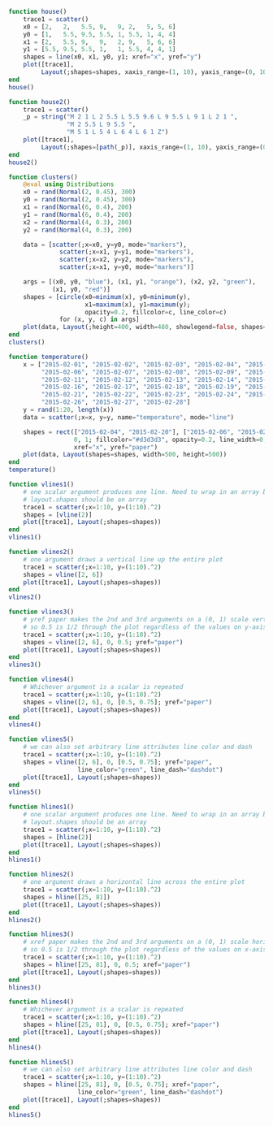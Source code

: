 ```julia
function house()
    trace1 = scatter()
    x0 = [2,   2,   5.5, 9,   9, 2,   5, 5, 6]
    y0 = [1,   5.5, 9.5, 5.5, 1, 5.5, 1, 4, 4]
    x1 = [2,   5.5, 9,   9,   2, 9,   5, 6, 6]
    y1 = [5.5, 9.5, 5.5, 1,   1, 5.5, 4, 4, 1]
    shapes = line(x0, x1, y0, y1; xref="x", yref="y")
    plot([trace1],
         Layout(;shapes=shapes, xaxis_range=(1, 10), yaxis_range=(0, 10)))
end
house()
```


<div id="a601850f-44dc-4787-8d65-6ec1016b0a47" class="plotly-graph-div"></div>

<script>
    window.PLOTLYENV=window.PLOTLYENV || {};
    window.PLOTLYENV.BASE_URL="https://plot.ly";
    Plotly.newPlot('a601850f-44dc-4787-8d65-6ec1016b0a47', [{"type":"scatter"}],  {"yaxis":{"range":[0,10]},"xaxis":{"range":[1,10]},"margin":{"r":50,"l":100,"b":50,"t":60},"shapes":[{"x0":2.0,"x1":2.0,"y0":1.0,"type":"line","y1":5.5,"xref":"x","yref":"y"},{"x0":2.0,"x1":5.5,"y0":5.5,"type":"line","y1":9.5,"xref":"x","yref":"y"},{"x0":5.5,"x1":9.0,"y0":9.5,"type":"line","y1":5.5,"xref":"x","yref":"y"},{"x0":9.0,"x1":9.0,"y0":5.5,"type":"line","y1":1.0,"xref":"x","yref":"y"},{"x0":9.0,"x1":2.0,"y0":1.0,"type":"line","y1":1.0,"xref":"x","yref":"y"},{"x0":2.0,"x1":9.0,"y0":5.5,"type":"line","y1":5.5,"xref":"x","yref":"y"},{"x0":5.0,"x1":5.0,"y0":1.0,"type":"line","y1":4.0,"xref":"x","yref":"y"},{"x0":5.0,"x1":6.0,"y0":4.0,"type":"line","y1":4.0,"xref":"x","yref":"y"},{"x0":6.0,"x1":6.0,"y0":4.0,"type":"line","y1":1.0,"xref":"x","yref":"y"}]}, {showLink: false});

 </script>



```julia
function house2()
    trace1 = scatter()
    _p = string("M 2 1 L 2 5.5 L 5.5 9.6 L 9 5.5 L 9 1 L 2 1 ",
                "M 2 5.5 L 9 5.5 ",
                "M 5 1 L 5 4 L 6 4 L 6 1 Z")
    plot([trace1],
         Layout(;shapes=[path(_p)], xaxis_range=(1, 10), yaxis_range=(0, 10)))
end
house2()
```


<div id="ca080db9-5e09-415b-a31b-ced5ff9e86ad" class="plotly-graph-div"></div>

<script>
    window.PLOTLYENV=window.PLOTLYENV || {};
    window.PLOTLYENV.BASE_URL="https://plot.ly";
    Plotly.newPlot('ca080db9-5e09-415b-a31b-ced5ff9e86ad', [{"type":"scatter"}],  {"yaxis":{"range":[0,10]},"xaxis":{"range":[1,10]},"margin":{"r":50,"l":100,"b":50,"t":60},"shapes":[{"type":"path","path":"M 2 1 L 2 5.5 L 5.5 9.6 L 9 5.5 L 9 1 L 2 1 M 2 5.5 L 9 5.5 M 5 1 L 5 4 L 6 4 L 6 1 Z"}]}, {showLink: false});

 </script>



```julia
function clusters()
    @eval using Distributions
    x0 = rand(Normal(2, 0.45), 300)
    y0 = rand(Normal(2, 0.45), 300)
    x1 = rand(Normal(6, 0.4), 200)
    y1 = rand(Normal(6, 0.4), 200)
    x2 = rand(Normal(4, 0.3), 200)
    y2 = rand(Normal(4, 0.3), 200)

    data = [scatter(;x=x0, y=y0, mode="markers"),
              scatter(;x=x1, y=y1, mode="markers"),
              scatter(;x=x2, y=y2, mode="markers"),
              scatter(;x=x1, y=y0, mode="markers")]

    args = [(x0, y0, "blue"), (x1, y1, "orange"), (x2, y2, "green"),
            (x1, y0, "red")]
    shapes = [circle(x0=minimum(x), y0=minimum(y),
                     x1=maximum(x), y1=maximum(y);
                     opacity=0.2, fillcolor=c, line_color=c)
              for (x, y, c) in args]
    plot(data, Layout(;height=400, width=480, showlegend=false, shapes=shapes))
end
clusters()
```


<div id="1ebb34d3-71f1-43f8-9657-3a93262148d4" class="plotly-graph-div"></div>

<script>
    window.PLOTLYENV=window.PLOTLYENV || {};
    window.PLOTLYENV.BASE_URL="https://plot.ly";
    Plotly.newPlot('1ebb34d3-71f1-43f8-9657-3a93262148d4', [{"y":[1.704603198742944,1.3436234663664988,2.0941079561870053,2.4243428675890515,3.041139802718858,2.387313255817805,2.361305571600753,1.577433246298396,1.896112060147576,2.169396383434329,1.543875371231959,1.9466702291847198,1.6803431551282901,0.9229682678074713,1.8041959953718385,2.0392890118663654,2.2731673777169124,2.1381669210041507,1.430193466873015,2.2532004449295995,2.013092912073363,2.2063646104945165,2.69709726086867,2.7823131672752313,2.471527238211647,2.221041364642897,1.7975426731039021,2.3648714729326725,1.9851643863454622,1.4558115435580716,1.8058283817885181,1.2825146502660907,1.7226888164555447,2.0549924900811436,1.7568652155599214,2.442101045384165,1.9754111000427526,2.0033107339495775,1.6312575957005533,2.514647645597329,1.2849720114778447,1.8914117397573715,2.185839356144497,1.2566336579259738,2.5334256094357652,2.0369019342604595,1.319343879469717,2.0567252914446392,1.9763823853802431,1.8778468663896914,1.9406176509925834,2.0276581196431245,1.912896417155898,1.9020630903992297,1.4327640153678352,2.738775751198869,2.6533864260800257,2.0783636597059005,2.6203362312887637,1.5469783946154598,1.2598506131039666,1.71156291723164,3.223848177852817,2.3383133186263643,1.8822275412926743,1.4083513241170698,2.1230663168609385,3.0079257925804352,1.6593296287310477,1.7476100667095031,2.2187048038110015,1.430435058107569,1.9251873061819693,1.2368339207978245,1.9590013524208765,1.161456818240426,2.565533595472762,1.385564701478573,2.324834253996002,1.7351420158152355,0.8853275518899566,2.0345868652242953,2.7999870931339186,1.7486246152583123,2.143232354453879,2.042817386690424,1.2758060643030023,1.5322627668558702,1.3311848642010244,1.9504359238679645,2.095530437085846,2.429977050566277,2.17248519359587,2.205422968670393,1.68572322069017,1.7641804197258724,2.000979957878251,2.240523649605211,2.286031287198733,1.625462639404488,1.8908134427017729,1.950140948003563,2.510739595728441,2.2034818595055103,1.354818450343624,1.9905821199273555,2.3371266398826473,2.005212572635353,2.5748835965368944,1.653891056523444,1.7306645335587594,1.8068196551782423,1.301702569740761,2.437926175301811,1.4116228910130049,2.092873154909467,2.1273021646685755,2.2028481397679673,1.8703008871220255,2.230310855532439,2.4734798535019085,1.6256497474796638,2.035591593341567,2.4283511517244363,1.8598894152256746,1.1153584822854368,2.2617118492690236,1.9747654580787588,2.1097914150939863,1.7961886847459185,1.4921730518352974,2.1588151188342892,2.6599664352464925,2.890798426152223,2.3285407830288025,2.0600326632893027,2.1138458388234014,1.5968301248548917,2.473996288433072,1.8047489877265748,1.1848285571402628,2.050906825314986,2.6779830673896945,2.6369983361936944,2.5784132501886514,2.099183863266071,2.4102794168131494,1.3904986861835658,1.5377831751920494,1.8943151000785114,1.7702099087284462,1.440672122423499,1.8484936123732212,0.833057080621463,1.981269685521025,2.3816983772046334,1.852191027065659,2.112337137377254,2.169288825332344,2.1230379535223403,2.6509564694892394,2.550905219795765,1.8043231786959342,1.3952314009691231,2.268796132891906,2.3397192618166143,1.842084801735865,2.3788385310926436,2.3149610000230374,2.540716419077902,2.1801261279745363,1.9527423787140854,2.117157500961464,1.7684709856485645,2.3883336249817964,1.9770763181581223,1.8960052111031789,2.2258777438391406,1.4260724354569594,2.5169291210571543,1.8501498329352393,1.768792460109611,2.1463431082904214,1.834985204993958,2.292848007891051,2.398717156533,2.334040366851453,3.583749016110862,2.008178957360768,1.655769999390315,1.3762346702991006,2.1334231598485682,2.803937167680566,2.9367161281604495,2.229238366334445,2.331131040573351,1.974422077039812,2.150106718826873,2.1086262688723423,1.5442979670019215,2.320666436129305,2.4764042477627166,2.040427340683852,1.839163382660067,2.201736368578938,2.060301623263437,1.8343921899459747,1.6571635220672989,1.8636839715392906,2.627198205229688,1.7090888766122379,1.7859523905704155,1.927125165516253,2.229301057048789,2.3335200147659143,1.5300894689375886,1.4832640282548455,2.1911504810313036,1.6906135387050312,2.693530771267704,2.2594912357090418,2.2421527199803957,1.9197742972585103,2.366286794456517,1.9827829329483542,2.1697907868244735,1.9980268766588005,1.8137631791153868,2.5502262917881096,2.030326354656565,1.752244569433181,2.2008400688147627,1.806614547738871,1.403004000802522,1.8042539384584153,1.940030704139598,1.8499160657707012,1.8501893764261879,2.110053705691377,2.6157139182203895,1.8182176593756079,2.065636427870633,2.3667060272434393,1.910941867047236,2.2854322652751797,2.31900277279016,1.7911412958425592,2.2319991084802324,1.6621753691864036,2.7803035454576337,2.0540983190037476,1.1279773252424286,2.058724244186021,2.3821628439594953,1.5956015518961906,1.5962424042398915,1.8520778608758086,2.4151336883915775,2.300681029645189,1.4084363405245366,2.519926556188586,1.8755644797201099,2.092391904783455,1.9355035453337044,2.859145488346962,2.2541675629906552,1.6063062376060713,1.6896776603324337,2.18679314951059,1.5039664545141678,1.406510534983127,1.8602052717877926,2.468005413389939,2.24124306051965,1.9051272324116508,1.9438631251057956,2.045745401338702,1.989152284552896,2.26897437561015,1.9466523897067365,1.5880044032985867,1.5086137963044157,2.5913433403521653,2.1777571436973453,2.39793916000569,1.9788554946487262,2.1655948715311184,1.5874952986639614,1.847675616261381,2.2081161345845364,1.94578548559664,2.295393361989071,1.7924297961909756,1.2765606973414207,2.424776809652139,2.6791012700592125,1.6495151224547988,1.6846812637864628,2.4286461529634398,2.337797824235404],"type":"scatter","x":[2.0150563442160547,1.82049160940245,2.1095039382751932,1.7389304337372655,2.3860305127672428,1.9742656627908957,1.9093823006358241,2.0706998516405672,1.7516890040616309,1.0848498923787613,1.6748165651280869,1.8191587021361257,1.4359700148508199,2.7591406414584156,1.3362133262266158,2.094320177526211,1.763167241932059,2.093745816720143,1.3952052358360998,3.005328562225971,2.3782571585020604,2.2481333659520804,1.5997314552013042,2.008572339663013,1.5650891302407437,2.6849408717123655,2.3674814537328643,1.6776038485793974,2.020006540925033,2.6655475062280414,2.257322466455081,2.16457108871233,1.7999428730197538,2.09497188145539,2.7541421258374945,1.4109584930398555,1.8617654310404568,2.068437176436553,1.2017709364237974,1.9080710960994902,1.7644430575716066,1.6948738106795251,0.9916160768438798,2.0091787716100136,2.1395871528626857,1.7886631240007895,2.2482120140340873,1.8080628302358617,1.7413754560381127,2.1446864317388843,1.9942780695772493,1.841455909416783,2.289546560003005,1.5185905480794477,0.6753879873846766,2.0672428670321157,2.3193704415972674,1.6646339516751405,2.0695723292767765,1.8346515550849118,2.0011554609242608,1.9615466204238519,1.9561428332210076,1.609958274341364,2.132517855661752,1.9298186628116958,1.323786245068708,2.093523057430572,2.019381375925809,2.509109814437285,1.946137967443603,1.77681222592288,2.6817552687841513,1.695385408473323,1.5398855805112615,2.682001279490631,2.21627955790719,1.8718926397312443,1.5079067690690406,1.51108067278398,1.5291905763188791,2.3025270125583384,1.9294319072862283,1.4959655876045388,1.8096760936607783,2.968153934719834,2.4394087635028057,1.81915360785514,1.783390736411398,2.223727604593895,2.9424386839317638,2.1161292452125555,2.493183817368087,2.0432931477398855,1.0993029218835975,1.7225230720916094,2.3304604934324034,1.6558016449952606,1.5678895952551621,1.9632627369501083,1.494711338949575,0.7214405732602143,1.7091751771859793,1.6716158356936988,2.2733970822624063,2.324416559321342,2.1790314965422724,2.437916221261581,1.4765536550466585,1.7756819695626023,2.2214708051305028,1.6753492364658733,0.9556652835309747,2.241646286953583,1.65398401774796,2.3712796856455842,2.5376495448593177,2.5825498956546307,1.9561506380766323,1.046012393806985,1.8460672635513786,1.244098900518717,2.173230453008656,1.7029666982858087,1.8935860708129375,1.5405870339759806,2.1750093655252667,1.742046490453629,1.9400076768944958,2.1800641031251975,2.268100601904605,2.670660718520984,1.7918717672394098,0.8170774262373666,2.072546560982197,2.895423844308663,1.7756430618887746,3.2767608875603456,1.90588661520012,2.1073810453243187,2.317975795449693,2.2524139222308937,2.5864608578872925,2.395638473674993,2.592087504194759,2.5229616344037398,1.4478494515502456,2.293948808438497,2.513264221794075,2.241078655812266,1.5760800206948367,1.8760939829466334,1.9382358478286452,2.319289473737159,2.432515160425238,1.6237157343288946,1.3137841340589969,2.1165279023679258,2.010742256480817,1.8182132424457529,1.7233877932107027,2.3323490446426725,1.9039213013941139,2.3770635276891072,2.7360606678769153,1.662874084262414,2.6970989234360494,2.367576273101688,1.7552613890950268,1.6550144778174116,1.7913032782642542,3.323213064554186,2.180481241934381,1.5947270641990197,1.8137586615518444,2.2667533027867584,2.0325731053710463,1.9872064489233532,2.573663220463346,0.8784188317347588,1.6987439804462001,2.3545783859669855,1.5127426252564335,2.6276712156796633,2.1029427076906884,1.9268366525692262,3.4917096241601815,1.8507522616851342,2.26133005663139,2.173862454742639,2.130474701352471,2.680229828384827,1.7777498080391387,2.078800551154246,2.6119781918157363,1.697793311431163,2.2097984363458623,2.1762504494305075,2.393287142537745,2.2966006930246596,1.7628894398750303,1.6862948538510363,1.6710537239467853,1.943421363701143,1.525014362868232,2.5595900113322916,1.6492670028227563,2.220927942981235,1.3878501734936273,1.6596339536961333,1.98291300229683,2.1759741511745467,1.0950362479006484,2.035996474264292,1.207365172552429,2.0337615219205505,2.648327264571479,1.3591970024805096,2.0313333868873236,1.9724479152751635,1.6713121446208685,2.09518074823632,1.8319845479785228,1.8895001126350595,2.112276116632376,1.5725192624644075,1.2785746437824081,1.3716860827247817,3.580164054092701,1.757297173462391,1.5109682330565124,2.2894520849387785,2.1818817619751956,1.860404569259149,2.3114431924614376,2.6686986876933707,1.6191582222564136,2.236877398339513,2.0820353369518156,2.2216656242200585,3.1003788882736716,2.2928865160859924,2.2796217147477793,2.4274563802454248,0.8231452000879802,2.2761394617883632,2.740738168789946,1.247439502520635,2.2576877793093737,2.345010446095033,2.1908239502070055,2.2195632825464773,2.011010114245797,2.2930750470661114,2.258780791343363,1.7695454518644405,2.14663451334655,2.0174259901696203,2.086748986679768,2.23176689502847,2.854632989037457,1.6306530763381195,2.360990160717904,2.3425030593152587,1.1332038566850944,1.904144017786114,2.3959315525941127,2.8508143772541974,2.262876985807354,2.3415126668373776,1.6857545511472325,2.1840719568427533,2.845050293050462,2.4945907531290317,2.4043535397950717,2.688039787549272,2.576509946655892,2.2702610840496185,1.3116802113631731,1.7120872616482923,2.6777335575513135,2.0846362592804044,1.8849100233717762,2.812166780919229,1.9035116763656745,1.4124250374063747,1.6730190509027025,3.472578937507825,2.1542604196086366,1.627186560101739,2.05907234782469,3.097040880686574,1.9191422755445866,1.3001538245036008,2.3193309490858605,1.435843841369158,1.760882863701328,2.1100957639197917,2.485491056538286,2.1218330042091385],"mode":"markers"},{"y":[5.900546581658526,6.432228580905713,6.50228830358638,5.5075976043598445,6.3728188305574704,6.235780231537844,5.652608846937671,6.166683823123692,6.444071939858413,6.523622678034038,6.483944039944122,5.7970323944773945,6.449303458876893,5.765712130883065,5.523321737591185,6.557904186442,6.26498582821449,5.3017051440787775,6.19189676467245,5.650861521115004,5.967049633851021,5.889094809075617,5.576645221323046,5.977221604895708,5.715315807506286,6.081145368006114,6.0128414631064215,5.320488401924296,6.626005363302345,6.766875339286347,5.7226356195420305,6.344035545535003,5.838962179765154,5.816356296160821,6.065433070166328,5.800641061845133,5.521242678759285,6.468018212738277,5.76989747057396,5.883338587743262,5.314521973932917,5.970619042895499,6.595432038752373,5.931135899474356,5.714309935503361,6.254074941979414,5.56842650938515,6.2333627375959,6.37128683669032,6.307045826247897,6.264289979532162,6.428574359517299,5.937177152867828,5.776934882437371,5.755404191210066,5.561265765214451,6.7155316590357526,6.475237823853886,5.6116945072337145,5.478565961830675,5.926257201934982,5.860347832518183,5.940923966043021,5.512593221571001,6.590994684275535,6.037524058935764,6.318464370229762,6.358522689753551,5.877011159894593,5.6267402693922755,5.67838333952794,6.2580440214644355,5.627456514265477,5.839287162449661,5.571709347552451,5.874353209670604,5.6592603348456425,6.1569506717199545,6.209695072761072,5.778768521458315,5.445899894400073,5.8521806271419194,6.572259393509293,6.241087578864073,6.8028924104725865,5.704651533397739,5.498600987212913,6.635050704286695,5.548961486599728,5.973815624759693,6.2123259337639105,6.66684903765941,5.583485842249767,6.379112531400328,5.991759346425579,6.316050058254962,5.51688070350726,5.978680860541512,6.311009900125798,5.78129106157451,6.153436296397979,6.311908207623864,6.120039176894651,5.77541793777278,5.4195474488041455,5.479653285894809,6.760186831324846,5.522152652425896,6.516256002191802,6.519624548509659,6.093537764638593,6.712289439810824,6.388742480050869,5.7345379521705135,5.62768152030617,6.357662794020687,5.534735106269071,6.080695808717051,5.858830520893233,5.510195760576708,6.353004696459662,6.424076847292339,5.97861499797495,6.465226510670187,5.46322430687278,6.541875675556586,6.64705244561641,5.301197136402955,5.598944071718676,5.20556004197882,5.842558128563906,6.8115656730397856,5.923363476385566,5.7940354520418085,6.186097510502433,6.129386374774043,5.984398317671835,6.87715936401364,6.412265140760045,5.66567952628153,5.560092454773038,6.7922171533608005,5.574155535038582,5.797666621404592,6.069590850396234,6.004659512854949,5.952649925008324,6.021137071892319,6.007562857184733,5.880402732483261,6.515235634389173,5.808186839548635,6.662650066470608,6.300893133304671,7.34623730089716,6.368509258483729,5.673982228055725,5.940678843311084,6.527250959627158,6.235974028789759,5.769121119893989,6.128032116004344,6.24259548396604,5.90448671320232,6.253710639535304,6.672895229434278,5.874100143785967,5.683647673568861,5.834703058572109,5.896563262171352,6.503150728913736,6.0739181316460575,5.834199487394867,5.890842265841337,5.835107411300593,6.646501150362944,5.897811035504929,5.877379947217005,5.923105072060434,5.7724871066832515,6.201933960528672,5.343470376872471,5.951511082047134,6.418564611413992,5.323831761190153,6.38522392269847,5.646618549731359,5.742767935178141,6.7757615394860755,6.97426494920806,5.822018792299251,6.128767720533797,6.0045262590672035,5.431823304705383,6.398005949437145,6.103327258700011,5.919656795772326,5.413414859057683,5.780633467307031,6.061893160862577],"type":"scatter","x":[6.259854458380575,5.847716046384188,6.649094294989353,5.713275065300396,5.985992590854332,5.777623666775263,5.336967795427714,5.716629039741397,5.541811527149679,6.1933812377093265,5.810417777785614,5.701146986074387,7.009259959365448,6.349630795399021,6.28259375981909,5.765183037132887,6.551924615818257,6.003381044132543,6.167705144603764,5.654412285865695,5.766171955771514,5.5798538471031005,6.11880040669214,6.354347488385718,6.259063353653317,6.646921997872823,6.747368802168019,6.351074475423755,6.1829345817444645,6.014860362268727,6.260297221414637,6.037141511551899,5.802785201306792,6.1487825136675065,5.668437078677762,6.53835444355505,5.136958027142191,6.073203757110819,6.366060864870698,6.067320824346152,6.5393216859773995,5.919569398819717,6.097869636184304,5.747912975900756,6.708259892930997,6.496417839981441,6.200264898231602,6.315923254612355,6.430842719592792,6.115947691317621,5.48257519803321,5.6506415644178425,6.0810854160577685,5.514179747320912,6.079406429331776,7.286882887001672,5.598091813804261,5.748448191992089,5.716751672352241,5.445257711156945,5.740900984589216,6.106117003114247,5.7375674452702885,5.719982549830143,6.234784561573325,5.708395674524394,5.839427480850875,5.989713006826187,6.107274227424147,5.981202646584805,5.802734337688695,6.150981056640587,6.144008401167338,5.989394469410572,5.616013682755144,5.960450528774735,6.046303380305219,5.120113812304743,5.9851834150946,5.871505663184987,5.718112337940227,6.005128748603631,5.888627895204695,5.824625773801073,6.595503830937163,5.708038337523932,6.106420446695835,5.579679589632965,5.8987064075857445,6.481087514774306,6.259124107894435,6.653087462120422,6.1588242743916295,5.451994659066696,5.383468422712857,5.252731666283143,6.039490658264619,6.64577591550723,6.123903023866259,5.130084871741543,6.16203115181223,5.827797636171251,5.813294977764009,5.347745743862175,6.1051211601584,5.432940896552065,5.952936566281464,5.581476063456277,6.079042070936582,6.571498977175522,5.127853209899414,5.474943712355788,6.482792786358839,6.440436900257701,5.75689771146907,5.629501143554988,6.021297374841495,6.485866875620459,5.8307454926432545,6.271216000799937,6.192413722308608,5.81569596818363,5.1550500703899615,5.440167915646134,6.184892168132981,5.87270905783366,6.263189939296032,5.642692774119007,6.602915713162145,5.681919827623057,6.057472117618026,5.4124104373334845,6.522918965445813,5.329226152851556,5.947493866785215,5.970715086911916,5.358246158004358,6.009515436112703,6.136300798303384,6.40999256002104,5.393453779355042,6.564457287105453,4.92448785257024,5.8710621867285555,6.223118714838299,5.964140132719596,6.21941809532535,6.0534942628848665,6.131229013821845,6.430609230346915,6.776194627515547,5.784694831425969,6.181793488016611,6.007163805197373,5.614469154238899,5.589882873801381,6.266481440502788,6.9388232231487885,6.049354938639642,6.758040449798658,6.34072473650914,6.331486233756403,5.503871447301063,6.350054566179916,5.862432522469152,5.932129130349115,5.856449819950454,5.634352353756402,5.865274392972744,5.988783010450915,5.711771186935028,5.5464707255556,5.739126560416754,5.824797553621522,6.102849146048904,5.388655588922564,6.5251113527497875,6.42011217079529,6.163533412030479,5.987113331699872,5.8894663909715215,6.779873231026989,6.558549161549443,5.8458739077963005,6.166025471461381,5.5975524732849085,5.901983814646852,6.51112081015065,6.397737164211845,6.13164662985039,6.506024868667027,6.067999369482115,5.4718020005583865,6.404456363822699,6.589235313178058,6.465379455192515,6.291803863817254,5.546552117053797,5.89200840104045,6.114700790516372],"mode":"markers"},{"y":[4.228048826051298,4.209167958588238,3.815879197061775,4.532316315401859,4.228199418140771,3.858283220441517,4.216263858235786,4.2321409933621466,4.7140457039490755,4.415595389825448,4.054303838544222,3.505200284995822,3.8578576358507046,3.8900056496956292,4.048631157566629,4.312187029111876,4.345854289359779,3.6725967296544484,4.423536453535987,3.8736757346656483,3.8212011272434347,3.713688846520651,4.344041119039457,3.569340470092074,3.958991994741757,4.138835530048894,3.6915452232704435,4.299604077424119,3.787801063014483,4.053521653606126,4.019133592047443,4.128447292892011,3.491832944897947,4.275017578648237,4.17788013947403,3.7933054294573134,3.4120507208934625,3.6447555528568802,4.306693452386246,4.0830772959422195,3.74059769808,3.667165066084621,4.308725205696193,3.817846425621148,4.039168568442392,3.9300089969771315,4.408683929218938,3.9796490084400062,3.944678049492008,4.018268120087247,3.497047743870313,4.343967258561948,4.036149769924368,4.028091384715669,4.256919551090061,4.044270584439092,3.927228378307196,4.195519938685791,4.300533407484086,4.301217496976162,3.8202441177981488,3.865471650804302,4.402932910881716,3.945063956564844,3.425626537636956,4.178661160849644,4.299796102342438,3.110064555383054,4.020208114259318,3.8631641216677814,4.537643185332816,3.9965302509738434,4.107719390693484,4.121065196188329,4.325594267455796,3.502968285498216,4.213828799350921,3.897640674728303,4.098213473677979,4.372220663798131,3.6239133519994056,4.034558126509102,4.255994746632773,4.15359324088968,3.887344573012397,3.57998048036647,4.294606720448628,4.0575904005116845,3.746462196949346,4.334443827730174,4.15520730953599,4.182234889126787,4.282104988977678,3.4160566123063396,3.8841270960207153,4.385428648283223,4.110545888444816,3.6385591649099496,4.304074295975147,3.805210458970188,3.6443790069432227,3.5235170633294044,4.034802429978174,3.82646880345097,4.035286221994721,4.273183195346814,3.7164083718199747,4.269539688486975,3.951556217884429,3.9148556549935236,4.596658757451338,4.386772795046225,3.883593828521317,4.035950736015452,3.893226334895206,3.4948031327714117,3.045512884553801,3.8006958625888894,4.426323158576889,4.437536289610899,3.740408834309338,3.6505206067231555,4.1958318646366255,3.9826072945669786,4.062064185464665,3.532674371118583,4.282513424992507,4.027313172802073,4.016849160537398,4.1330424931768075,4.4370130202587985,4.368894827491714,4.286584062570182,4.452487908738906,3.594942730261697,4.449538884437945,3.8776082744002704,4.2901150032996735,3.9531732208510446,3.9969695494957986,3.8283607657293692,4.132415186666411,4.113863346321601,4.080770880818926,4.3888608783673675,3.5025674900889987,4.3163887521311235,4.129161522356928,4.450562205538363,3.5212300432997568,3.9938922491999973,3.5040975956965097,4.361417653317775,4.5051373253878735,3.9985961498579434,3.5833743763416095,4.47240698698721,4.556739608139773,4.119971287407368,4.191225969093636,4.182483835275028,4.166855921440245,4.08061266325688,3.7819646490755985,3.872669508110053,4.217273917679808,3.5077556719944387,4.169423574115233,3.8310625035439694,3.868885167611115,4.361105734088907,3.542917206115822,3.6908871502088503,3.7749749424503136,4.253045197668288,4.156501039100876,4.112383068938883,3.8897526683768584,3.484350347265296,3.776078339442356,3.742511482114165,4.044120647958734,3.7410698199267185,3.8709415576580697,3.7165567781489304,4.476213542196812,3.5487962299662845,4.2542672657472185,4.182788050147191,4.075422418695282,3.801198132211948,4.183688827122388,4.07173007474553,4.474757987128411,3.8539515159461484,3.648206407932311,4.134688394931971,4.231348210346938,4.255843809209782,3.9298896168988726],"type":"scatter","x":[4.157195518115865,3.9601057812577802,3.498999424538484,4.19232980760976,4.248442004277537,3.7946346357816485,3.622975208028727,3.8529992049977317,4.240351880902756,3.7427228669198938,4.067455645187466,3.707761794033882,3.596139038778865,3.9584722153952203,4.244437033076044,4.349735505490704,4.237816423412371,3.9655916611534865,3.575850071856251,4.610250456110924,4.053274890161179,3.96188890668805,3.910135826153627,4.160695290545888,3.2823519309407247,4.426018206738118,4.02384954871773,4.511074403697158,3.929948962616435,4.2158111102996765,4.741255635586887,3.9741163396270873,3.8046615965416244,3.5889316119804664,3.7166203107749953,4.291139548488735,4.134779539537627,4.152766763431758,4.581337902110083,4.222493989727302,4.403064400431693,3.6212387671947517,4.018634091346141,3.641993166402583,3.896673540178113,3.914107705699384,4.0481982683130635,3.8240842349993374,4.156174959462665,4.192618958461846,4.02840775312439,4.512311620430964,3.997202205272484,3.5041168194114327,4.033929520028411,3.7174103773042226,4.099752481197796,4.355891663424914,4.063077954837381,3.9015219635298504,4.513751589592074,4.3689771743291095,3.621912294556329,3.905088414292066,4.197400125226166,4.045646570472751,4.10776488536023,4.196654876378222,4.019825078030482,3.6456272596492827,4.214893467848011,3.855305985839044,4.066451690081288,4.205900865826074,3.7303114893351528,3.866867547814888,3.656126570380466,3.8656765023247264,3.536418193747471,4.102662823810829,3.9733841886648644,4.127315600768757,4.292532793609691,4.469879471102293,3.659451583161397,3.489271887468756,4.588540558873391,4.324658164643392,4.337174520964198,4.294815123331822,3.4801206207965136,3.610536467867369,4.287769809314104,3.8708467865166636,3.7703750988654052,3.935716811297764,3.966526886690117,3.957975369776047,3.781864178822296,3.6889267483365193,3.874086675333185,3.8539005940727846,4.054088348710228,3.8502505600444064,3.3286310974927673,4.291446982989054,3.9434075619260702,3.496423090159124,4.041174603221753,3.988442023487867,3.775768318811874,4.391183562133006,3.6159722532515186,4.366821409929616,4.037499465015452,3.916120835065735,4.4462359364249044,4.370003951222417,3.22911205491016,3.742721013556395,4.011843883266305,3.752019121735584,3.9547189029811523,4.220034711143326,4.274015096245947,3.8379336952021665,3.998763935964971,3.693486906815631,4.490580838831631,4.490044413259721,4.293348662553124,4.102797295100051,3.999275671879127,4.239567397457442,3.926123466880079,4.102535829140963,3.3929823372578594,4.175043523679563,4.102509460072789,4.429302929950277,4.261931489982948,4.451405114503792,4.3078068385638,4.132202366673214,4.678917728355254,4.053843353419376,4.451664072925874,4.22330023241975,4.156025669775792,3.9906396818930348,3.974605998811287,3.539494503916085,3.8308880710737334,3.978437684415158,4.12762240070836,3.9237873371584144,4.037581069247864,4.238061574281546,4.05972827995192,4.299532764391121,4.14766062491143,4.1159317145307295,4.106102838347395,3.695534581394492,4.549339628417865,3.539593848440275,4.612500598912242,4.019298624459002,3.8442788865500015,3.740972742826041,4.098869039317421,4.081481403847977,3.8155382370161615,4.333636509405413,4.09151608004317,3.6592457243218535,3.592752676031564,3.79630180473025,3.945673297868721,3.905169685586842,3.6119206278717315,3.6081736186276454,3.6603570233857337,4.239907222728011,4.427200244281381,3.9270976349417475,3.550776281512894,3.871456482344336,3.620852866963276,4.027451871609167,3.680336421812157,4.177923479445523,3.7329750308083876,3.9301732148659547,4.2975285950079245,4.373528095930872,4.138069688567719,4.210582813925112,4.15704162347918,3.935603335423663],"mode":"markers"},{"y":[1.704603198742944,1.3436234663664988,2.0941079561870053,2.4243428675890515,3.041139802718858,2.387313255817805,2.361305571600753,1.577433246298396,1.896112060147576,2.169396383434329,1.543875371231959,1.9466702291847198,1.6803431551282901,0.9229682678074713,1.8041959953718385,2.0392890118663654,2.2731673777169124,2.1381669210041507,1.430193466873015,2.2532004449295995,2.013092912073363,2.2063646104945165,2.69709726086867,2.7823131672752313,2.471527238211647,2.221041364642897,1.7975426731039021,2.3648714729326725,1.9851643863454622,1.4558115435580716,1.8058283817885181,1.2825146502660907,1.7226888164555447,2.0549924900811436,1.7568652155599214,2.442101045384165,1.9754111000427526,2.0033107339495775,1.6312575957005533,2.514647645597329,1.2849720114778447,1.8914117397573715,2.185839356144497,1.2566336579259738,2.5334256094357652,2.0369019342604595,1.319343879469717,2.0567252914446392,1.9763823853802431,1.8778468663896914,1.9406176509925834,2.0276581196431245,1.912896417155898,1.9020630903992297,1.4327640153678352,2.738775751198869,2.6533864260800257,2.0783636597059005,2.6203362312887637,1.5469783946154598,1.2598506131039666,1.71156291723164,3.223848177852817,2.3383133186263643,1.8822275412926743,1.4083513241170698,2.1230663168609385,3.0079257925804352,1.6593296287310477,1.7476100667095031,2.2187048038110015,1.430435058107569,1.9251873061819693,1.2368339207978245,1.9590013524208765,1.161456818240426,2.565533595472762,1.385564701478573,2.324834253996002,1.7351420158152355,0.8853275518899566,2.0345868652242953,2.7999870931339186,1.7486246152583123,2.143232354453879,2.042817386690424,1.2758060643030023,1.5322627668558702,1.3311848642010244,1.9504359238679645,2.095530437085846,2.429977050566277,2.17248519359587,2.205422968670393,1.68572322069017,1.7641804197258724,2.000979957878251,2.240523649605211,2.286031287198733,1.625462639404488,1.8908134427017729,1.950140948003563,2.510739595728441,2.2034818595055103,1.354818450343624,1.9905821199273555,2.3371266398826473,2.005212572635353,2.5748835965368944,1.653891056523444,1.7306645335587594,1.8068196551782423,1.301702569740761,2.437926175301811,1.4116228910130049,2.092873154909467,2.1273021646685755,2.2028481397679673,1.8703008871220255,2.230310855532439,2.4734798535019085,1.6256497474796638,2.035591593341567,2.4283511517244363,1.8598894152256746,1.1153584822854368,2.2617118492690236,1.9747654580787588,2.1097914150939863,1.7961886847459185,1.4921730518352974,2.1588151188342892,2.6599664352464925,2.890798426152223,2.3285407830288025,2.0600326632893027,2.1138458388234014,1.5968301248548917,2.473996288433072,1.8047489877265748,1.1848285571402628,2.050906825314986,2.6779830673896945,2.6369983361936944,2.5784132501886514,2.099183863266071,2.4102794168131494,1.3904986861835658,1.5377831751920494,1.8943151000785114,1.7702099087284462,1.440672122423499,1.8484936123732212,0.833057080621463,1.981269685521025,2.3816983772046334,1.852191027065659,2.112337137377254,2.169288825332344,2.1230379535223403,2.6509564694892394,2.550905219795765,1.8043231786959342,1.3952314009691231,2.268796132891906,2.3397192618166143,1.842084801735865,2.3788385310926436,2.3149610000230374,2.540716419077902,2.1801261279745363,1.9527423787140854,2.117157500961464,1.7684709856485645,2.3883336249817964,1.9770763181581223,1.8960052111031789,2.2258777438391406,1.4260724354569594,2.5169291210571543,1.8501498329352393,1.768792460109611,2.1463431082904214,1.834985204993958,2.292848007891051,2.398717156533,2.334040366851453,3.583749016110862,2.008178957360768,1.655769999390315,1.3762346702991006,2.1334231598485682,2.803937167680566,2.9367161281604495,2.229238366334445,2.331131040573351,1.974422077039812,2.150106718826873,2.1086262688723423,1.5442979670019215,2.320666436129305,2.4764042477627166,2.040427340683852,1.839163382660067,2.201736368578938,2.060301623263437,1.8343921899459747,1.6571635220672989,1.8636839715392906,2.627198205229688,1.7090888766122379,1.7859523905704155,1.927125165516253,2.229301057048789,2.3335200147659143,1.5300894689375886,1.4832640282548455,2.1911504810313036,1.6906135387050312,2.693530771267704,2.2594912357090418,2.2421527199803957,1.9197742972585103,2.366286794456517,1.9827829329483542,2.1697907868244735,1.9980268766588005,1.8137631791153868,2.5502262917881096,2.030326354656565,1.752244569433181,2.2008400688147627,1.806614547738871,1.403004000802522,1.8042539384584153,1.940030704139598,1.8499160657707012,1.8501893764261879,2.110053705691377,2.6157139182203895,1.8182176593756079,2.065636427870633,2.3667060272434393,1.910941867047236,2.2854322652751797,2.31900277279016,1.7911412958425592,2.2319991084802324,1.6621753691864036,2.7803035454576337,2.0540983190037476,1.1279773252424286,2.058724244186021,2.3821628439594953,1.5956015518961906,1.5962424042398915,1.8520778608758086,2.4151336883915775,2.300681029645189,1.4084363405245366,2.519926556188586,1.8755644797201099,2.092391904783455,1.9355035453337044,2.859145488346962,2.2541675629906552,1.6063062376060713,1.6896776603324337,2.18679314951059,1.5039664545141678,1.406510534983127,1.8602052717877926,2.468005413389939,2.24124306051965,1.9051272324116508,1.9438631251057956,2.045745401338702,1.989152284552896,2.26897437561015,1.9466523897067365,1.5880044032985867,1.5086137963044157,2.5913433403521653,2.1777571436973453,2.39793916000569,1.9788554946487262,2.1655948715311184,1.5874952986639614,1.847675616261381,2.2081161345845364,1.94578548559664,2.295393361989071,1.7924297961909756,1.2765606973414207,2.424776809652139,2.6791012700592125,1.6495151224547988,1.6846812637864628,2.4286461529634398,2.337797824235404],"type":"scatter","x":[6.259854458380575,5.847716046384188,6.649094294989353,5.713275065300396,5.985992590854332,5.777623666775263,5.336967795427714,5.716629039741397,5.541811527149679,6.1933812377093265,5.810417777785614,5.701146986074387,7.009259959365448,6.349630795399021,6.28259375981909,5.765183037132887,6.551924615818257,6.003381044132543,6.167705144603764,5.654412285865695,5.766171955771514,5.5798538471031005,6.11880040669214,6.354347488385718,6.259063353653317,6.646921997872823,6.747368802168019,6.351074475423755,6.1829345817444645,6.014860362268727,6.260297221414637,6.037141511551899,5.802785201306792,6.1487825136675065,5.668437078677762,6.53835444355505,5.136958027142191,6.073203757110819,6.366060864870698,6.067320824346152,6.5393216859773995,5.919569398819717,6.097869636184304,5.747912975900756,6.708259892930997,6.496417839981441,6.200264898231602,6.315923254612355,6.430842719592792,6.115947691317621,5.48257519803321,5.6506415644178425,6.0810854160577685,5.514179747320912,6.079406429331776,7.286882887001672,5.598091813804261,5.748448191992089,5.716751672352241,5.445257711156945,5.740900984589216,6.106117003114247,5.7375674452702885,5.719982549830143,6.234784561573325,5.708395674524394,5.839427480850875,5.989713006826187,6.107274227424147,5.981202646584805,5.802734337688695,6.150981056640587,6.144008401167338,5.989394469410572,5.616013682755144,5.960450528774735,6.046303380305219,5.120113812304743,5.9851834150946,5.871505663184987,5.718112337940227,6.005128748603631,5.888627895204695,5.824625773801073,6.595503830937163,5.708038337523932,6.106420446695835,5.579679589632965,5.8987064075857445,6.481087514774306,6.259124107894435,6.653087462120422,6.1588242743916295,5.451994659066696,5.383468422712857,5.252731666283143,6.039490658264619,6.64577591550723,6.123903023866259,5.130084871741543,6.16203115181223,5.827797636171251,5.813294977764009,5.347745743862175,6.1051211601584,5.432940896552065,5.952936566281464,5.581476063456277,6.079042070936582,6.571498977175522,5.127853209899414,5.474943712355788,6.482792786358839,6.440436900257701,5.75689771146907,5.629501143554988,6.021297374841495,6.485866875620459,5.8307454926432545,6.271216000799937,6.192413722308608,5.81569596818363,5.1550500703899615,5.440167915646134,6.184892168132981,5.87270905783366,6.263189939296032,5.642692774119007,6.602915713162145,5.681919827623057,6.057472117618026,5.4124104373334845,6.522918965445813,5.329226152851556,5.947493866785215,5.970715086911916,5.358246158004358,6.009515436112703,6.136300798303384,6.40999256002104,5.393453779355042,6.564457287105453,4.92448785257024,5.8710621867285555,6.223118714838299,5.964140132719596,6.21941809532535,6.0534942628848665,6.131229013821845,6.430609230346915,6.776194627515547,5.784694831425969,6.181793488016611,6.007163805197373,5.614469154238899,5.589882873801381,6.266481440502788,6.9388232231487885,6.049354938639642,6.758040449798658,6.34072473650914,6.331486233756403,5.503871447301063,6.350054566179916,5.862432522469152,5.932129130349115,5.856449819950454,5.634352353756402,5.865274392972744,5.988783010450915,5.711771186935028,5.5464707255556,5.739126560416754,5.824797553621522,6.102849146048904,5.388655588922564,6.5251113527497875,6.42011217079529,6.163533412030479,5.987113331699872,5.8894663909715215,6.779873231026989,6.558549161549443,5.8458739077963005,6.166025471461381,5.5975524732849085,5.901983814646852,6.51112081015065,6.397737164211845,6.13164662985039,6.506024868667027,6.067999369482115,5.4718020005583865,6.404456363822699,6.589235313178058,6.465379455192515,6.291803863817254,5.546552117053797,5.89200840104045,6.114700790516372],"mode":"markers"}],  {"width":480,"showlegend":false,"margin":{"r":50,"l":100,"b":50,"t":60},"height":400,"shapes":[{"opacity":0.2,"x0":0.6753879873846766,"y0":0.833057080621463,"x1":3.580164054092701,"type":"circle","y1":3.583749016110862,"fillcolor":"blue","line":{"color":"blue"}},{"opacity":0.2,"x0":4.92448785257024,"y0":5.20556004197882,"x1":7.286882887001672,"type":"circle","y1":7.34623730089716,"fillcolor":"orange","line":{"color":"orange"}},{"opacity":0.2,"x0":3.22911205491016,"y0":3.045512884553801,"x1":4.741255635586887,"type":"circle","y1":4.7140457039490755,"fillcolor":"green","line":{"color":"green"}},{"opacity":0.2,"x0":4.92448785257024,"y0":0.833057080621463,"x1":7.286882887001672,"type":"circle","y1":3.583749016110862,"fillcolor":"red","line":{"color":"red"}}]}, {showLink: false});

 </script>



```julia
function temperature()
    x = ["2015-02-01", "2015-02-02", "2015-02-03", "2015-02-04", "2015-02-05",
         "2015-02-06", "2015-02-07", "2015-02-08", "2015-02-09", "2015-02-10",
         "2015-02-11", "2015-02-12", "2015-02-13", "2015-02-14", "2015-02-15",
         "2015-02-16", "2015-02-17", "2015-02-18", "2015-02-19", "2015-02-20",
         "2015-02-21", "2015-02-22", "2015-02-23", "2015-02-24", "2015-02-25",
         "2015-02-26", "2015-02-27", "2015-02-28"]
    y = rand(1:20, length(x))
    data = scatter(;x=x, y=y, name="temperature", mode="line")

    shapes = rect(["2015-02-04", "2015-02-20"], ["2015-02-06", "2015-02-22"],
                  0, 1; fillcolor="#d3d3d3", opacity=0.2, line_width=0,
                  xref="x", yref="paper")
    plot(data, Layout(shapes=shapes, width=500, height=500))
end
temperature()
```


<div id="e726e090-c0f7-4b37-8a90-d5ef1f5f139f" class="plotly-graph-div"></div>

<script>
    window.PLOTLYENV=window.PLOTLYENV || {};
    window.PLOTLYENV.BASE_URL="https://plot.ly";
    Plotly.newPlot('e726e090-c0f7-4b37-8a90-d5ef1f5f139f', [{"y":[15,11,3,17,1,15,2,4,4,16,13,2,15,5,15,18,20,17,19,3,10,19,4,11,4,12,7,13],"name":"temperature","type":"scatter","x":["2015-02-01","2015-02-02","2015-02-03","2015-02-04","2015-02-05","2015-02-06","2015-02-07","2015-02-08","2015-02-09","2015-02-10","2015-02-11","2015-02-12","2015-02-13","2015-02-14","2015-02-15","2015-02-16","2015-02-17","2015-02-18","2015-02-19","2015-02-20","2015-02-21","2015-02-22","2015-02-23","2015-02-24","2015-02-25","2015-02-26","2015-02-27","2015-02-28"],"mode":"line"}],  {"width":500,"margin":{"r":50,"l":100,"b":50,"t":60},"shapes":[{"opacity":0.2,"x0":"2015-02-04","x1":"2015-02-06","y0":0,"type":"rect","y1":1,"fillcolor":"#d3d3d3","line":{"width":0},"xref":"x","yref":"paper"},{"opacity":0.2,"x0":"2015-02-20","x1":"2015-02-22","y0":0,"type":"rect","y1":1,"fillcolor":"#d3d3d3","line":{"width":0},"xref":"x","yref":"paper"}],"height":500}, {showLink: false});

 </script>



```julia
function vlines1()
    # one scalar argument produces one line. Need to wrap in an array because
    # layout.shapes should be an array
    trace1 = scatter(;x=1:10, y=(1:10).^2)
    shapes = [vline(2)]
    plot([trace1], Layout(;shapes=shapes))
end
vlines1()
```


<div id="9eab0185-83c8-42b7-baf0-ce6fde7f877a" class="plotly-graph-div"></div>

<script>
    window.PLOTLYENV=window.PLOTLYENV || {};
    window.PLOTLYENV.BASE_URL="https://plot.ly";
    Plotly.newPlot('9eab0185-83c8-42b7-baf0-ce6fde7f877a', [{"y":[1,4,9,16,25,36,49,64,81,100],"type":"scatter","x":[1,2,3,4,5,6,7,8,9,10]}],  {"margin":{"r":50,"l":100,"b":50,"t":60},"shapes":[{"x0":2,"x1":2,"y0":0,"type":"line","y1":1,"xref":"x","yref":"paper"}]}, {showLink: false});

 </script>



```julia
function vlines2()
    # one argument draws a vertical line up the entire plot
    trace1 = scatter(;x=1:10, y=(1:10).^2)
    shapes = vline([2, 6])
    plot([trace1], Layout(;shapes=shapes))
end
vlines2()
```


<div id="27d7a783-6e59-4882-8f54-6cd8bafc83da" class="plotly-graph-div"></div>

<script>
    window.PLOTLYENV=window.PLOTLYENV || {};
    window.PLOTLYENV.BASE_URL="https://plot.ly";
    Plotly.newPlot('27d7a783-6e59-4882-8f54-6cd8bafc83da', [{"y":[1,4,9,16,25,36,49,64,81,100],"type":"scatter","x":[1,2,3,4,5,6,7,8,9,10]}],  {"margin":{"r":50,"l":100,"b":50,"t":60},"shapes":[{"x0":2,"x1":2,"y0":0,"type":"line","y1":1,"xref":"x","yref":"paper"},{"x0":6,"x1":6,"y0":0,"type":"line","y1":1,"xref":"x","yref":"paper"}]}, {showLink: false});

 </script>



```julia
function vlines3()
    # yref paper makes the 2nd and 3rd arguments on a (0, 1) scale vertically
    # so 0.5 is 1/2 through the plot regardless of the values on y-axis
    trace1 = scatter(;x=1:10, y=(1:10).^2)
    shapes = vline([2, 6], 0, 0.5; yref="paper")
    plot([trace1], Layout(;shapes=shapes))
end
vlines3()
```


<div id="96b9d81f-2a2e-4028-9790-c8876c1acace" class="plotly-graph-div"></div>

<script>
    window.PLOTLYENV=window.PLOTLYENV || {};
    window.PLOTLYENV.BASE_URL="https://plot.ly";
    Plotly.newPlot('96b9d81f-2a2e-4028-9790-c8876c1acace', [{"y":[1,4,9,16,25,36,49,64,81,100],"type":"scatter","x":[1,2,3,4,5,6,7,8,9,10]}],  {"margin":{"r":50,"l":100,"b":50,"t":60},"shapes":[{"x0":2,"x1":2,"y0":0,"type":"line","y1":0.5,"yref":"paper"},{"x0":6,"x1":6,"y0":0,"type":"line","y1":0.5,"yref":"paper"}]}, {showLink: false});

 </script>



```julia
function vlines4()
    # Whichever argument is a scalar is repeated
    trace1 = scatter(;x=1:10, y=(1:10).^2)
    shapes = vline([2, 6], 0, [0.5, 0.75]; yref="paper")
    plot([trace1], Layout(;shapes=shapes))
end
vlines4()
```


<div id="92e7d891-2d3b-4184-bb58-56f511f8b972" class="plotly-graph-div"></div>

<script>
    window.PLOTLYENV=window.PLOTLYENV || {};
    window.PLOTLYENV.BASE_URL="https://plot.ly";
    Plotly.newPlot('92e7d891-2d3b-4184-bb58-56f511f8b972', [{"y":[1,4,9,16,25,36,49,64,81,100],"type":"scatter","x":[1,2,3,4,5,6,7,8,9,10]}],  {"margin":{"r":50,"l":100,"b":50,"t":60},"shapes":[{"x0":2,"x1":2,"y0":0,"type":"line","y1":0.5,"yref":"paper"},{"x0":6,"x1":6,"y0":0,"type":"line","y1":0.75,"yref":"paper"}]}, {showLink: false});

 </script>



```julia
function vlines5()
    # we can also set arbitrary line attributes line color and dash
    trace1 = scatter(;x=1:10, y=(1:10).^2)
    shapes = vline([2, 6], 0, [0.5, 0.75]; yref="paper",
                   line_color="green", line_dash="dashdot")
    plot([trace1], Layout(;shapes=shapes))
end
vlines5()
```


<div id="485fafdd-1e60-478b-a3d9-c2be1ff88e65" class="plotly-graph-div"></div>

<script>
    window.PLOTLYENV=window.PLOTLYENV || {};
    window.PLOTLYENV.BASE_URL="https://plot.ly";
    Plotly.newPlot('485fafdd-1e60-478b-a3d9-c2be1ff88e65', [{"y":[1,4,9,16,25,36,49,64,81,100],"type":"scatter","x":[1,2,3,4,5,6,7,8,9,10]}],  {"margin":{"r":50,"l":100,"b":50,"t":60},"shapes":[{"x0":2,"x1":2,"y0":0,"type":"line","y1":0.5,"line":{"dash":"dashdot","color":"green"},"yref":"paper"},{"x0":6,"x1":6,"y0":0,"type":"line","y1":0.75,"line":{"dash":"dashdot","color":"green"},"yref":"paper"}]}, {showLink: false});

 </script>



```julia
function hlines1()
    # one scalar argument produces one line. Need to wrap in an array because
    # layout.shapes should be an array
    trace1 = scatter(;x=1:10, y=(1:10).^2)
    shapes = [hline(2)]
    plot([trace1], Layout(;shapes=shapes))
end
hlines1()
```


<div id="6b9854a3-a2c8-48d2-b898-298d42eb15ec" class="plotly-graph-div"></div>

<script>
    window.PLOTLYENV=window.PLOTLYENV || {};
    window.PLOTLYENV.BASE_URL="https://plot.ly";
    Plotly.newPlot('6b9854a3-a2c8-48d2-b898-298d42eb15ec', [{"y":[1,4,9,16,25,36,49,64,81,100],"type":"scatter","x":[1,2,3,4,5,6,7,8,9,10]}],  {"margin":{"r":50,"l":100,"b":50,"t":60},"shapes":[{"x0":0,"x1":1,"y0":2,"type":"line","y1":2,"xref":"paper","yref":"y"}]}, {showLink: false});

 </script>



```julia
function hlines2()
    # one argument draws a horizontal line across the entire plot
    trace1 = scatter(;x=1:10, y=(1:10).^2)
    shapes = hline([25, 81])
    plot([trace1], Layout(;shapes=shapes))
end
hlines2()
```


<div id="d52b947b-e0d1-4003-8975-2a237cbf6c4c" class="plotly-graph-div"></div>

<script>
    window.PLOTLYENV=window.PLOTLYENV || {};
    window.PLOTLYENV.BASE_URL="https://plot.ly";
    Plotly.newPlot('d52b947b-e0d1-4003-8975-2a237cbf6c4c', [{"y":[1,4,9,16,25,36,49,64,81,100],"type":"scatter","x":[1,2,3,4,5,6,7,8,9,10]}],  {"margin":{"r":50,"l":100,"b":50,"t":60},"shapes":[{"x0":0,"x1":1,"y0":25,"type":"line","y1":25,"xref":"paper","yref":"y"},{"x0":0,"x1":1,"y0":81,"type":"line","y1":81,"xref":"paper","yref":"y"}]}, {showLink: false});

 </script>



```julia
function hlines3()
    # xref paper makes the 2nd and 3rd arguments on a (0, 1) scale horizontally
    # so 0.5 is 1/2 through the plot regardless of the values on x-axis
    trace1 = scatter(;x=1:10, y=(1:10).^2)
    shapes = hline([25, 81], 0, 0.5; xref="paper")
    plot([trace1], Layout(;shapes=shapes))
end
hlines3()
```


<div id="e215f2ab-cf99-4fb8-a868-638aadc96b31" class="plotly-graph-div"></div>

<script>
    window.PLOTLYENV=window.PLOTLYENV || {};
    window.PLOTLYENV.BASE_URL="https://plot.ly";
    Plotly.newPlot('e215f2ab-cf99-4fb8-a868-638aadc96b31', [{"y":[1,4,9,16,25,36,49,64,81,100],"type":"scatter","x":[1,2,3,4,5,6,7,8,9,10]}],  {"margin":{"r":50,"l":100,"b":50,"t":60},"shapes":[{"x0":0,"x1":0.5,"y0":25,"type":"line","y1":25,"xref":"paper"},{"x0":0,"x1":0.5,"y0":81,"type":"line","y1":81,"xref":"paper"}]}, {showLink: false});

 </script>



```julia
function hlines4()
    # Whichever argument is a scalar is repeated
    trace1 = scatter(;x=1:10, y=(1:10).^2)
    shapes = hline([25, 81], 0, [0.5, 0.75]; xref="paper")
    plot([trace1], Layout(;shapes=shapes))
end
hlines4()
```


<div id="7ac1eb64-69d9-47fa-8d35-668c09faa721" class="plotly-graph-div"></div>

<script>
    window.PLOTLYENV=window.PLOTLYENV || {};
    window.PLOTLYENV.BASE_URL="https://plot.ly";
    Plotly.newPlot('7ac1eb64-69d9-47fa-8d35-668c09faa721', [{"y":[1,4,9,16,25,36,49,64,81,100],"type":"scatter","x":[1,2,3,4,5,6,7,8,9,10]}],  {"margin":{"r":50,"l":100,"b":50,"t":60},"shapes":[{"x0":0,"x1":0.5,"y0":25,"type":"line","y1":25,"xref":"paper"},{"x0":0,"x1":0.75,"y0":81,"type":"line","y1":81,"xref":"paper"}]}, {showLink: false});

 </script>



```julia
function hlines5()
    # we can also set arbitrary line attributes line color and dash
    trace1 = scatter(;x=1:10, y=(1:10).^2)
    shapes = hline([25, 81], 0, [0.5, 0.75]; xref="paper",
                   line_color="green", line_dash="dashdot")
    plot([trace1], Layout(;shapes=shapes))
end
hlines5()
```


<div id="cb57f984-7318-4a0d-b77e-2feb099b5553" class="plotly-graph-div"></div>

<script>
    window.PLOTLYENV=window.PLOTLYENV || {};
    window.PLOTLYENV.BASE_URL="https://plot.ly";
    Plotly.newPlot('cb57f984-7318-4a0d-b77e-2feb099b5553', [{"y":[1,4,9,16,25,36,49,64,81,100],"type":"scatter","x":[1,2,3,4,5,6,7,8,9,10]}],  {"margin":{"r":50,"l":100,"b":50,"t":60},"shapes":[{"x0":0,"x1":0.5,"y0":25,"type":"line","y1":25,"xref":"paper","line":{"dash":"dashdot","color":"green"}},{"x0":0,"x1":0.75,"y0":81,"type":"line","y1":81,"xref":"paper","line":{"dash":"dashdot","color":"green"}}]}, {showLink: false});

 </script>



